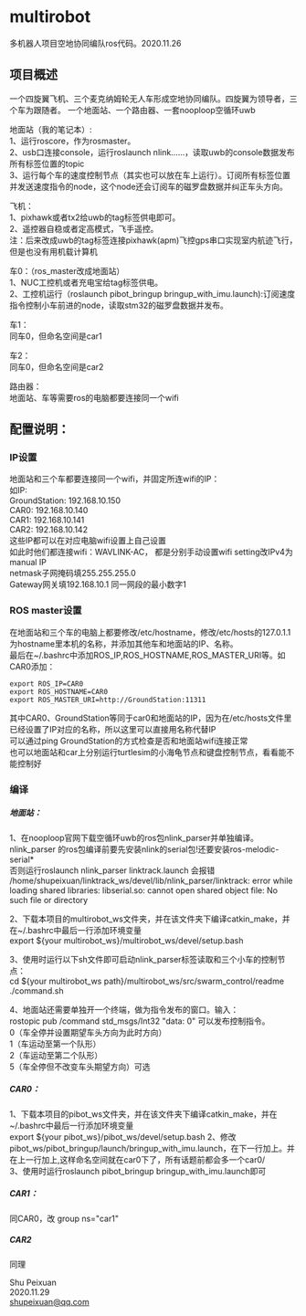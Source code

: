 # multirobot

多机器人项目空地协同编队ros代码。2020.11.26

## 项目概述
一个四旋翼飞机、三个麦克纳姆轮无人车形成空地协同编队。四旋翼为领导者，三个车为跟随者。
一个地面站、一个路由器、一套nooploop空循环uwb

地面站（我的笔记本）:  
  1、运行roscore，作为rosmaster。  
  2、usb口连接console，运行roslaunch nlink……，读取uwb的console数据发布所有标签位置的topic  
  3、运行每个车的速度控制节点（其实也可以放在车上运行）。订阅所有标签位置并发送速度指令的node，这个node还会订阅车的磁罗盘数据并纠正车头方向。  
  
飞机：  
  1、pixhawk或者tx2给uwb的tag标签供电即可。  
  2、遥控器自稳或者定高模式，飞手遥控。  
  注：后来改成uwb的tag标签连接pixhawk(apm)飞控gps串口实现室内航迹飞行，但是也没有用机载计算机  
  
车0：（ros_master改成地面站）  
  1、NUC工控机或者充电宝给tag标签供电。  
  2、工控机运行（roslaunch pibot_bringup bringup_with_imu.launch):订阅速度指令控制小车前进的node，读取stm32的磁罗盘数据并发布。  
  
车1：  
  同车0，但命名空间是car1  
  
车2：  
  同车0，但命名空间是car2  

路由器：  
  地面站、车等需要ros的电脑都要连接同一个wifi  


## 配置说明：

### IP设置
地面站和三个车都要连接同一个wifi，并固定所连wifi的IP：  
如IP:  
GroundStation: 192.168.10.150  
CAR0: 192.168.10.140  
CAR1: 192.168.10.141  
CAR2: 192.168.10.142  
这些IP都可以在对应电脑wifi设置上自己设置  
如此时他们都连接wifi：WAVLINK-AC， 都是分别手动设置wifi setting改IPv4为manual IP  
netmask子网掩码填255.255.255.0   
Gateway网关填192.168.10.1 同一网段的最小数字1  

### ROS master设置
在地面站和三个车的电脑上都要修改/etc/hostname，修改/etc/hosts的127.0.1.1为hostname里本机的名称，并添加其他车和地面站的IP、名称。  
最后在~/.bashrc中添加ROS_IP,ROS_HOSTNAME,ROS_MASTER_URI等。如CAR0添加：
```
export ROS_IP=CAR0  
export ROS_HOSTNAME=CAR0  
export ROS_MASTER_URI=http://GroundStation:11311  
```
其中CAR0、GroundStation等同于car0和地面站的IP，因为在/etc/hosts文件里已经设置了IP对应的名称，所以这里可以直接用名称代替IP  
可以通过ping GroundStation的方式检查是否和地面站wifi连接正常  
也可以地面站和car上分别运行turtlesim的小海龟节点和键盘控制节点，看看能不能控制好  

### 编译

##### 地面站：  
1、在nooploop官网下载空循环uwb的ros包nlink_parser并单独编译。  
nlink_parser 的ros包编译前要先安装nlink的serial包!还要安装ros-melodic-serial*  
否则运行roslaunch nlink_parser linktrack.launch 会报错  
/home/shupeixuan/linktrack_ws/devel/lib/nlink_parser/linktrack: error while loading shared libraries: libserial.so: cannot open shared object file: No such file or directory  

2、下载本项目的multirobot_ws文件夹，并在该文件夹下编译catkin_make，并在~/.bashrc中最后一行添加环境变量  
  export ${your multirobot_ws}/multirobot_ws/devel/setup.bash

3、使用时运行以下sh文件即可启动nlink_parser标签读取和三个小车的控制节点：  
cd ${your multirobot_ws path}/multirobot_ws/src/swarm_control/readme  
./command.sh  

4、地面站还需要单独开一个终端，做为指令发布的窗口。输入：  
rostopic pub /command std_msgs/Int32 "data: 0" 可以发布控制指令。  
  0（车全停并设置期望车头方向为此时方向）  
  1（车运动至第一个队形）  
  2（车运动至第二个队形）  
  5（车全停但不改变车头期望方向）可选  

##### CAR0：
1、下载本项目的pibot_ws文件夹，并在该文件夹下编译catkin_make，并在~/.bashrc中最后一行添加环境变量  
  export ${your pibot_ws}/pibot_ws/devel/setup.bash 
2、修改pibot_ws/pibot_bringup/launch/bringup_with_imu.launch，在<launch>下一行加上<group ns="car0">。并在</launch>上一行加上</group>,这样命名空间就在car0下了，所有话题前都会多一个car0/  
3、使用时运行roslaunch pibot_bringup bringup_with_imu.launch即可  

##### CAR1：
同CAR0，改 group ns="car1"  

##### CAR2
同理  

Shu Peixuan  
2020.11.29  
shupeixuan@qq.com  
